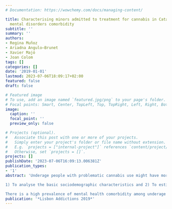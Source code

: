 ```yaml
---
# Documentation: https://wowchemy.com/docs/managing-content/

title: Characterising minors admitted to treatment for cannabis in Catalonia and estimating
  mental disorders comorbidity
subtitle: ''
summary: ''
authors:
- Regina Muñoz
- Ariadna Angulo—Brunet
- Xavier Majó
- Joan Colom
tags: []
categories: []
date: '2019-01-01'
lastmod: 2023-07-06T18:09:17+02:00
featured: false
draft: false

# Featured image
# To use, add an image named `featured.jpg/png` to your page's folder.
# Focal points: Smart, Center, TopLeft, Top, TopRight, Left, Right, BottomLeft, Bottom, BottomRight.
image:
  caption: ''
  focal_point: ''
  preview_only: false

# Projects (optional).
#   Associate this post with one or more of your projects.
#   Simply enter your project's folder or file name without extension.
#   E.g. `projects = ["internal-project"]` references `content/project/deep-learning/index.md`.
#   Otherwise, set `projects = []`.
projects: []
publishDate: '2023-07-06T16:09:13.006381Z'
publication_types:
- '1'
abstract: 'Underage people with problematic cannabis use might have more complex health and social needs. In order to describe this population we carried out a study with the following aims:

1) To analyse the basic sociodemographic characteristics and 2) To estimate the mental health comorbidity, of underage people (< 18 y-o) admitted to treatment for cannabis use in drug care centres in Catalonia between 2015 and 2017. We used data from the Treatment Demand Indicator and from the Catalan Public Healthcare System Database. From this latter, we look for any mental health diagnosis among these people. 851 minor children are described (23.5% women; mean age at admission: 16.5 [SD= 1.1] ). There were more women using other secondary drugs (63.0% women vs 55.6% men). 9.4% of these patients had lower socioeconomic level (6.1% in the Catalan general population). Mental health comorbidities were found in 67.8% (76.0% women and 65.3% men, p=.03). These disorders had been diagnosed in ambulatory mental healthcare centres (53.8%), in psychiatric hospitals (7.3%), in general hospitals (inpatients: 6.3%; outpatients: 8.7%), in primary healthcare (47.8%). 20.0% (35.0% woman vs 15.4% man, p<.001) had ever been in emergency rooms. If we include these emergency room to the rest of health facilities, an Overall of 69.2% (78.5% women and 66.4% men, p=.001) had been diagnosed for some mental disorders. 48.6% out of the total 851 patients had ever been treated with medication for their mental health disorder (56.0% of women vs 46.4% of men, p=.02).

There is a high prevalence of mental health comorbidity among underage people with problematic cannabis use, which suggests that, a broader approach in assessing and treating these people should be considered, including mental health assessment and treatment. Although there are not many sociodemographic differences between men and women, women had a significant higher mental disorders prevalence.'
publication: '*Lisbon Addictions 2019*'
---
```

